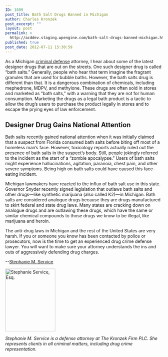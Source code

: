 ```yaml
---
ID: 1899
post_title: Bath Salt Drugs Banned in Michigan
author: Charles Kronzek
post_excerpt: ""
layout: post
permalink: >
  http://acddev.staging.wpengine.com/bath-salt-drugs-banned-michigan.html
published: true
post_date: 2012-07-11 15:30:59
---
```

As a Michigan <a href="http://acddev.staging.wpengine.com/About-Us.html">criminal defense</a> attorney, I hear about some of the latest designer drugs that are out on the streets. One such designer drug is called “bath salts.” Generally, people who hear that term imagine the fragrant granules that are used for bubble baths. However, the bath salts drug is different than that. It is a dangerous combination of chemicals, including mephedrone, MDPV, and methylone. These drugs are often sold in stores and marketed as “bath salts,” with a warning that they are not for human consumption. Marketing the drugs as a legal bath product is a tactic to allow the drug’s users to purchase the product legally in stores and to escape the prying eyes of law enforcement.
<h2>Designer Drug Gains National Attention</h2>
Bath salts recently gained national attention when it was initially claimed that a suspect from Florida consumed bath salts before biting off most of a homeless man’s face. However, toxicology reports actually ruled out the presence of bath salts in the suspect’s body. Still, people jokingly referred to the incident as the start of a “zombie apocalypse.” Users of bath salts might experience hallucinations, agitation, paranoia, chest pain, and other severe symptoms. Being high on bath salts could have caused this face-eating incident.

Michigan lawmakers have reacted to the influx of bath salt use in this state. Governor Snyder recently signed legislation that outlaws bath salts and other drugs—like synthetic marijuana (also called K2)—in Michigan. Bath salts are considered analogue drugs because they are drugs manufactured to skirt federal and state drug laws. Many states are cracking down on analogue drugs and are outlawing these drugs, which have the same or similar chemical compounds to those drugs we know to be illegal, like marijuana and heroin.

The anti-drug laws in Michigan and the rest of the United States are very harsh. If you or someone you know has been contacted by police or prosecutors, now is the time to get an experienced drug crime defense lawyer. You will want to make sure your attorney understands the ins and outs of aggressively defending drug charges.

--<a href="http://acddev.staging.wpengine.com/Trial-Attorneys.html#7" target="_blank">Stephanie M. Service</a>

<img class="alignnone" title="Stephanie Service, Esq." src="http://acddev.staging.wpengine.com/images/Service.png" alt="Stephanie Service, Esq." width="160" height="200" />

<em>Stephanie M. Service is a defense attorney at The Kronzek Firm PLC. She represents clients in all criminal matters, including drug crime representation.</em>